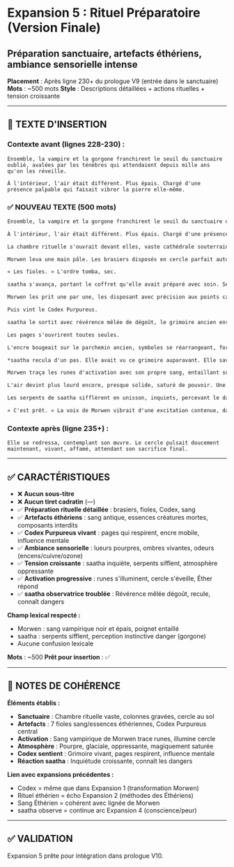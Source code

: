 # Expansion 5 : Rituel Préparatoire (Version Finale)
## Préparation sanctuaire, artefacts éthériens, ambiance sensorielle intense

**Placement** : Après ligne 230+ du prologue V9 (entrée dans le sanctuaire)
**Mots** : ~500 mots
**Style** : Descriptions détaillées + actions rituelles + tension croissante

---

## 📍 TEXTE D'INSERTION

### Contexte avant (lignes 228-230) :
```
Ensemble, la vampire et la gorgone franchirent le seuil du sanctuaire oublié, avalées par les ténèbres qui attendaient depuis mille ans qu'on les réveille.

À l'intérieur, l'air était différent. Plus épais. Chargé d'une présence palpable qui faisait vibrer la pierre elle-même.
```

### ✅ NOUVEAU TEXTE (500 mots)

```markdown
Ensemble, la vampire et la gorgone franchirent le seuil du sanctuaire oublié, avalées par les ténèbres qui attendaient depuis mille ans qu'on les réveille.

À l'intérieur, l'air était différent. Plus épais. Chargé d'une présence palpable qui faisait vibrer la pierre elle-même, comme si le sanctuaire respirait avec lenteur, pouls endormi d'une créature titanesque.

La chambre rituelle s'ouvrait devant elles, vaste cathédrale souterraine dont les voûtes se perdaient dans l'obscurité absolue. Les colonnes massives, gravées de glyphes qui pulsaient faiblement d'une lueur pourpre malade, encerclaient un espace central où le cercle antique dormait, attendant d'être réveillé. Le sol de pierre noire était creusé de rainures profondes qui convergeaient vers le centre en spirales complexes, canaux asséchés depuis des siècles, prêts à accueillir à nouveau le sang et le pouvoir.

Morwen leva une main pâle. Les brasiers disposés en cercle parfait autour de la chambre s'enflammèrent simultanément, flammes violettes et glacées qui ne produisaient aucune chaleur mais baignaient tout d'une lumière spectrale. Les ombres dansaient comme des créatures vivantes sur les murs, projetant des formes impossibles qui semblaient ramper et se tordre.

« Les fioles. » L'ordre tomba, sec.

saatha s'avança, portant le coffret qu'elle avait préparé avec soin. Ses mains tremblaient légèrement, imperceptiblement, alors qu'elle l'ouvrait et révélait son contenu. Sept fioles de verre noir, scellées par des cachets de cire pourpre marqués de symboles interdits. À l'intérieur, des liquides de couleurs impossibles. Sang éthérien antique. Essences distillées de créatures mortes depuis des éons. Composants dont même les noms avaient été effacés des grimoires modernes.

Morwen les prit une par une, les disposant avec précision aux points cardinaux du cercle. Chaque fiole posée produisait une résonance sourde, note grave qui vibrait dans la pierre et dans les os, comme si le sanctuaire reconnaissait ces offrandes et les acceptait avec avidité.

Puis vint le Codex Purpureus.

saatha le sortit avec révérence mêlée de dégoût, le grimoire ancien enveloppé de soie noire pour contenir sa présence. Même emballé, il pulsait d'une vie propre, pages respirant sous la couverture comme des poumons comprimés. Morwen le déposa au centre exact du cercle, sur un socle de pierre gravé qui semblait fait spécifiquement pour lui. Le Codex exhala un soupir satisfait quand il toucha sa place.

Les pages s'ouvrirent toutes seules.

L'encre bougeait sur le parchemin ancien, symboles se réarrangeant, formant et reformant des configurations rituelles. Une lumière pourpre émanait des mots eux-mêmes, projetant des ombres textuelles qui s'écrivaient sur les murs en lettres fantômes.

*saatha recula d'un pas. Elle avait vu ce grimoire auparavant. Elle savait ce qu'il faisait à ceux qui le lisaient trop longtemps. Il plantait des graines dans l'esprit, des obsessions qui poussaient comme des ronces venimeuses, étouffant la raison, ne laissant que la faim de pouvoir.*

Morwen traça les runes d'activation avec son propre sang, entaillant son poignet pâle. Le sang vampirique, noir et épais, coula dans les rainures du sol. Les symboles s'illuminèrent un par un, chaîne de lumière pourpre qui encerclait le rituel. La pierre but le sang avidement, canaux s'emplissant, réseau complexe se dessinant comme des veines vivantes.

L'air devint plus lourd encore, presque solide, saturé de pouvoir. Une odeur étrange emplissait le sanctuaire, mélange d'encens éthérien oublié, de cuivre oxydé, et de quelque chose d'indéfinissable, quelque chose qui sentait l'ancien et l'interdit. L'ozone d'une magie trop puissante, trop concentrée, qui faisait dresser les cheveux sur la nuque et serrer les dents involontairement.

Les serpents de saatha sifflèrent en unisson, inquiets, percevant le danger que leur maîtresse gorgone ressentait instinctivement. Le rituel n'était pas encore complet, juste préparé, mais déjà l'Éther répondait, se courbant, se tordant autour du sanctuaire comme une bête attirée par une odeur de sang.

« C'est prêt. » La voix de Morwen vibrait d'une excitation contenue, dangereuse. « Maintenant, il ne manque plus qu'elle. »
```

### Contexte après (ligne 235+) :
```
Elle se redressa, contemplant son œuvre. Le cercle pulsait doucement maintenant, vivant, affamé, attendant son sacrifice final.
```

---

## ✅ CARACTÉRISTIQUES

- ❌ **Aucun sous-titre**
- ❌ **Aucun tiret cadratin** (—)
- ✅ **Préparation rituelle détaillée** : brasiers, fioles, Codex, sang
- ✅ **Artefacts éthériens** : sang antique, essences créatures mortes, composants interdits
- ✅ **Codex Purpureus vivant** : pages qui respirent, encre mobile, influence mentale
- ✅ **Ambiance sensorielle** : lueurs pourpres, ombres vivantes, odeurs (encens/cuivre/ozone)
- ✅ **Tension croissante** : saatha inquiète, serpents sifflent, atmosphère oppressante
- ✅ **Activation progressive** : runes s'illuminent, cercle s'éveille, Éther répond
- ✅ **saatha observatrice troublée** : Révérence mêlée dégoût, recule, connaît dangers

**Champ lexical respecté :**
- Morwen : sang vampirique noir et épais, poignet entaillé
- saatha : serpents sifflent, perception instinctive danger (gorgone)
- Aucune confusion lexicale

**Mots** : ~500
**Prêt pour insertion** : ✅

---

## 📝 NOTES DE COHÉRENCE

**Éléments établis :**
- **Sanctuaire** : Chambre rituelle vaste, colonnes gravées, cercle au sol
- **Artefacts** : 7 fioles sang/essences éthériennes, Codex Purpureus central
- **Activation** : Sang vampirique de Morwen trace runes, illumine cercle
- **Atmosphère** : Pourpre, glaciale, oppressante, magiquement saturée
- **Codex sentient** : Grimoire vivant, pages respirent, influence mentale
- **Réaction saatha** : Inquiétude croissante, connaît les dangers

**Lien avec expansions précédentes :**
- Codex = même que dans Expansion 1 (transformation Morwen)
- Rituel éthérien = écho Expansion 2 (méthodes des Éthériens)
- Sang Éthérien = cohérent avec lignée de Morwen
- saatha observe = continue arc Expansion 4 (conscience/peur)

---

## ✅ VALIDATION

Expansion 5 prête pour intégration dans prologue V10.
